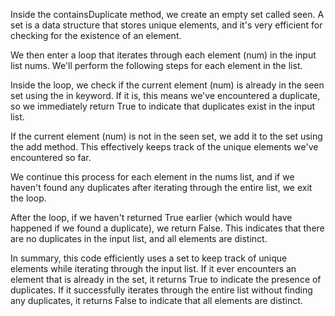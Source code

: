 Inside the containsDuplicate method, we create an empty set called seen. A set is a data structure that stores unique elements, and it's very efficient for checking for the existence of an element.

We then enter a loop that iterates through each element (num) in the input list nums. We'll perform the following steps for each element in the list.

Inside the loop, we check if the current element (num) is already in the seen set using the in keyword. If it is, this means we've encountered a duplicate, so we immediately return True to indicate that duplicates exist in the input list.

If the current element (num) is not in the seen set, we add it to the set using the add method. This effectively keeps track of the unique elements we've encountered so far.

We continue this process for each element in the nums list, and if we haven't found any duplicates after iterating through the entire list, we exit the loop.

After the loop, if we haven't returned True earlier (which would have happened if we found a duplicate), we return False. This indicates that there are no duplicates in the input list, and all elements are distinct.

In summary, this code efficiently uses a set to keep track of unique elements while iterating through the input list. If it ever encounters an element that is already in the set, it returns True to indicate the presence of duplicates. If it successfully iterates through the entire list without finding any duplicates, it returns False to indicate that all elements are distinct.​
